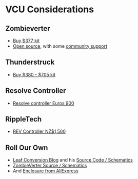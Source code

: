 # VCU Considerations

## Zombieverter
* [Buy $377 kit](https://www.evbmw.com/index.php/evbmw-webshop/vcu-boards/zombie-vcu)
* [Open source](https://github.com/damienmaguire/Stm32-vcu), with some [community support](https://openinverter.org/forum/viewtopic.php?f=3&t=1277)

## Thunderstruck
* [Buy $380 - $705 kit](https://www.thunderstruck-ev.com/dilithium-vcu.html)

## Resolve Controller
* [Resolve controller Euros 900](https://www.resolve-ev.com/shop/p/resolve-controller)

## RippleTech
* [REV Controller NZ$1,500](https://shop.rippletech.co.nz/#/rev)

## Roll Our Own
* [Leaf Conversion Blog](https://leafdriveblog.wordpress.com/) and his [Source Code / Schematics](https://github.com/arber333/ESP32-VCU)
* [ZombieVerter Source / Schematics](https://github.com/damienmaguire/Stm32-vcu)
* And [Enclosure from AliExpress](https://www.aliexpress.us/item/2255801027254586.html?spm=a2g0o.cart.0.0.366c3c00qhBvGO&mp=1&gatewayAdapt=glo2usa4itemAdapt)







